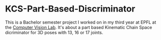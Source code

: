 # KCS-Part-Based-Discriminator

This is a Bachelor semester project I worked on in my third year at EPFL at the [Computer Vision Lab](https://github.com/cvlab-epfl). 
  It's about a part based Kinematic Chain Space dicriminator for 3D poses with 13, 16 or 17 joints. 
